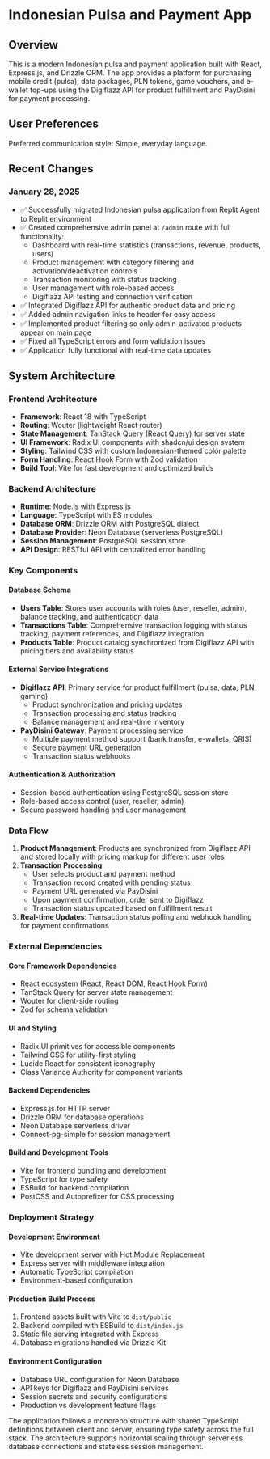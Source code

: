 # Indonesian Pulsa and Payment App

## Overview

This is a modern Indonesian pulsa and payment application built with React, Express.js, and Drizzle ORM. The app provides a platform for purchasing mobile credit (pulsa), data packages, PLN tokens, game vouchers, and e-wallet top-ups using the Digiflazz API for product fulfillment and PayDisini for payment processing.

## User Preferences

Preferred communication style: Simple, everyday language.

## Recent Changes

### January 28, 2025
- ✅ Successfully migrated Indonesian pulsa application from Replit Agent to Replit environment
- ✅ Created comprehensive admin panel at `/admin` route with full functionality:
  - Dashboard with real-time statistics (transactions, revenue, products, users)
  - Product management with category filtering and activation/deactivation controls
  - Transaction monitoring with status tracking
  - User management with role-based access
  - Digiflazz API testing and connection verification
- ✅ Integrated Digiflazz API for authentic product data and pricing
- ✅ Added admin navigation links to header for easy access
- ✅ Implemented product filtering so only admin-activated products appear on main page
- ✅ Fixed all TypeScript errors and form validation issues
- ✅ Application fully functional with real-time data updates

## System Architecture

### Frontend Architecture
- **Framework**: React 18 with TypeScript
- **Routing**: Wouter (lightweight React router)
- **State Management**: TanStack Query (React Query) for server state
- **UI Framework**: Radix UI components with shadcn/ui design system
- **Styling**: Tailwind CSS with custom Indonesian-themed color palette
- **Form Handling**: React Hook Form with Zod validation
- **Build Tool**: Vite for fast development and optimized builds

### Backend Architecture
- **Runtime**: Node.js with Express.js
- **Language**: TypeScript with ES modules
- **Database ORM**: Drizzle ORM with PostgreSQL dialect
- **Database Provider**: Neon Database (serverless PostgreSQL)
- **Session Management**: PostgreSQL session store
- **API Design**: RESTful API with centralized error handling

### Key Components

#### Database Schema
- **Users Table**: Stores user accounts with roles (user, reseller, admin), balance tracking, and authentication data
- **Transactions Table**: Comprehensive transaction logging with status tracking, payment references, and Digiflazz integration
- **Products Table**: Product catalog synchronized from Digiflazz API with pricing tiers and availability status

#### External Service Integrations
- **Digiflazz API**: Primary service for product fulfillment (pulsa, data, PLN, gaming)
  - Product synchronization and pricing updates
  - Transaction processing and status tracking
  - Balance management and real-time inventory
- **PayDisini Gateway**: Payment processing service
  - Multiple payment method support (bank transfer, e-wallets, QRIS)
  - Secure payment URL generation
  - Transaction status webhooks

#### Authentication & Authorization
- Session-based authentication using PostgreSQL session store
- Role-based access control (user, reseller, admin)
- Secure password handling and user management

### Data Flow

1. **Product Management**: Products are synchronized from Digiflazz API and stored locally with pricing markup for different user roles
2. **Transaction Processing**: 
   - User selects product and payment method
   - Transaction record created with pending status
   - Payment URL generated via PayDisini
   - Upon payment confirmation, order sent to Digiflazz
   - Transaction status updated based on fulfillment result
3. **Real-time Updates**: Transaction status polling and webhook handling for payment confirmations

### External Dependencies

#### Core Framework Dependencies
- React ecosystem (React, React DOM, React Hook Form)
- TanStack Query for server state management
- Wouter for client-side routing
- Zod for schema validation

#### UI and Styling
- Radix UI primitives for accessible components
- Tailwind CSS for utility-first styling
- Lucide React for consistent iconography
- Class Variance Authority for component variants

#### Backend Dependencies
- Express.js for HTTP server
- Drizzle ORM for database operations
- Neon Database serverless driver
- Connect-pg-simple for session management

#### Build and Development Tools
- Vite for frontend bundling and development
- TypeScript for type safety
- ESBuild for backend compilation
- PostCSS and Autoprefixer for CSS processing

### Deployment Strategy

#### Development Environment
- Vite development server with Hot Module Replacement
- Express server with middleware integration
- Automatic TypeScript compilation
- Environment-based configuration

#### Production Build Process
1. Frontend assets built with Vite to `dist/public`
2. Backend compiled with ESBuild to `dist/index.js`
3. Static file serving integrated with Express
4. Database migrations handled via Drizzle Kit

#### Environment Configuration
- Database URL configuration for Neon Database
- API keys for Digiflazz and PayDisini services
- Session secrets and security configurations
- Production vs development feature flags

The application follows a monorepo structure with shared TypeScript definitions between client and server, ensuring type safety across the full stack. The architecture supports horizontal scaling through serverless database connections and stateless session management.